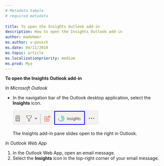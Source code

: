 ```yaml
---
# Metadata Sample
# required metadata

title: To open the Insights Outlook add-in 
description: How to open the Insights Outlook add-in
author: madehmer
ms.author: v-pausch
ms.date: 04/11/2019
ms.topic: article
ms.localizationpriority: medium 
ms.prod: Mya
---
```


**To open the Insights Outlook add-in**

*In Microsoft Outlook*

 * In the navigation bar of the Outlook desktop application, select the **Insights** icon.

    ![Insights add-in in Outlook.](../../Images/mya/use/insights-icon.png)

    The Insights add-in pane slides open to the right in Outlook.

*In Outlook Web App*

 1. In the Outlook Web App, open an email message.
 2. Select the **Insights** icon in the top-right corner of your email message.